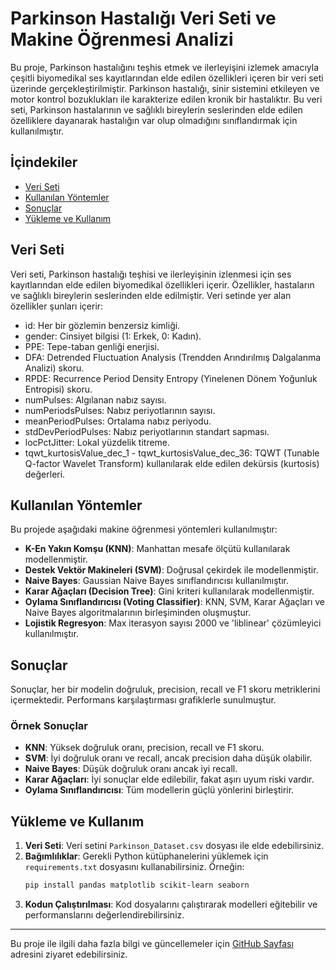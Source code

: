 # Parkinson Hastalığı Veri Seti ve Makine Öğrenmesi Analizi

Bu proje, Parkinson hastalığını teşhis etmek ve ilerleyişini izlemek amacıyla çeşitli biyomedikal ses kayıtlarından elde edilen özellikleri içeren bir veri seti üzerinde gerçekleştirilmiştir. Parkinson hastalığı, sinir sistemini etkileyen ve motor kontrol bozuklukları ile karakterize edilen kronik bir hastalıktır. Bu veri seti, Parkinson hastalarının ve sağlıklı bireylerin seslerinden elde edilen özelliklere dayanarak hastalığın var olup olmadığını sınıflandırmak için kullanılmıştır.

## İçindekiler

- [Veri Seti](#veri-seti)
- [Kullanılan Yöntemler](#kullanılan-yöntemler)
- [Sonuçlar](#sonuçlar)
- [Yükleme ve Kullanım](#yükleme-ve-kullanım)

## Veri Seti

Veri seti, Parkinson hastalığı teşhisi ve ilerleyişinin izlenmesi için ses kayıtlarından elde edilen biyomedikal özellikleri içerir. Özellikler, hastaların ve sağlıklı bireylerin seslerinden elde edilmiştir. Veri setinde yer alan özellikler şunları içerir:
- id: Her bir gözlemin benzersiz kimliği.
- gender: Cinsiyet bilgisi (1: Erkek, 0: Kadın).
- PPE: Tepe-taban genliği enerjisi.
- DFA: Detrended Fluctuation Analysis (Trendden Arındırılmış Dalgalanma Analizi) skoru.
- RPDE: Recurrence Period Density Entropy (Yinelenen Dönem Yoğunluk Entropisi) skoru.
- numPulses: Algılanan nabız sayısı.
- numPeriodsPulses: Nabız periyotlarının sayısı.
- meanPeriodPulses: Ortalama nabız periyodu.
- stdDevPeriodPulses: Nabız periyotlarının standart sapması.
- locPctJitter: Lokal yüzdelik titreme.
- tqwt_kurtosisValue_dec_1 - tqwt_kurtosisValue_dec_36: TQWT (Tunable Q-factor Wavelet Transform) kullanılarak elde edilen dekürsis (kurtosis) değerleri.

## Kullanılan Yöntemler

Bu projede aşağıdaki makine öğrenmesi yöntemleri kullanılmıştır:
- **K-En Yakın Komşu (KNN)**: Manhattan mesafe ölçütü kullanılarak modellenmiştir.
- **Destek Vektör Makineleri (SVM)**: Doğrusal çekirdek ile modellenmiştir.
- **Naive Bayes**: Gaussian Naive Bayes sınıflandırıcısı kullanılmıştır.
- **Karar Ağaçları (Decision Tree)**: Gini kriteri kullanılarak modellenmiştir.
- **Oylama Sınıflandırıcısı (Voting Classifier)**: KNN, SVM, Karar Ağaçları ve Naive Bayes algoritmalarının birleşiminden oluşmuştur.
- **Lojistik Regresyon**: Max iterasyon sayısı 2000 ve 'liblinear' çözümleyici kullanılmıştır.

## Sonuçlar

Sonuçlar, her bir modelin doğruluk, precision, recall ve F1 skoru metriklerini içermektedir. Performans karşılaştırması grafiklerle sunulmuştur.

### Örnek Sonuçlar

- **KNN**: Yüksek doğruluk oranı, precision, recall ve F1 skoru.
- **SVM**: İyi doğruluk oranı ve recall, ancak precision daha düşük olabilir.
- **Naive Bayes**: Düşük doğruluk oranı ancak iyi recall.
- **Karar Ağaçları**: İyi sonuçlar elde edilebilir, fakat aşırı uyum riski vardır.
- **Oylama Sınıflandırıcısı**: Tüm modellerin güçlü yönlerini birleştirir.

## Yükleme ve Kullanım

1. **Veri Seti**: Veri setini `Parkinson_Dataset.csv` dosyası ile elde edebilirsiniz.
2. **Bağımlılıklar**: Gerekli Python kütüphanelerini yüklemek için `requirements.txt` dosyasını kullanabilirsiniz. Örneğin:
    ```bash
    pip install pandas matplotlib scikit-learn seaborn
    ```
3. **Kodun Çalıştırılması**: Kod dosyalarını çalıştırarak modelleri eğitebilir ve performanslarını değerlendirebilirsiniz.

---

Bu proje ile ilgili daha fazla bilgi ve güncellemeler için [GitHub Sayfası](https://github.com/SukriyeKaramann/machine-learning) adresini ziyaret edebilirsiniz.

